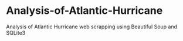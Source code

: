 # Analysis-of-Atlantic-Hurricane
Analysis of Atlantic Hurricane web scrapping using Beautiful Soup and SQLite3 
